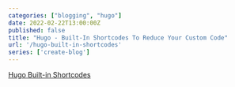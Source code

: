 ```yaml
---
categories: ["blogging", "hugo"]
date: 2022-02-22T13:00:00Z
published: false
title: "Hugo - Built-In Shortcodes To Reduce Your Custom Code"
url: '/hugo-built-in-shortcodes'
series: ['create-blog']
---
```



[Hugo Built-in Shortcodes](https://gohugo.io/content-management/shortcodes/)
